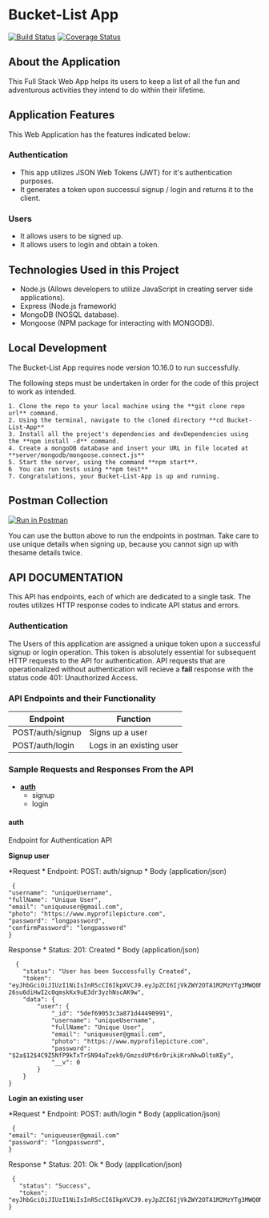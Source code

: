 # Bucket-List App

[![Build Status](https://travis-ci.org/IMMANUEL5015/Bucket-List-App.svg?branch=master)](https://travis-ci.org/IMMANUEL5015/Bucket-List-App)
[![Coverage Status](https://coveralls.io/repos/github/IMMANUEL5015/Bucket-List-App/badge.svg?branch=master)](https://coveralls.io/github/IMMANUEL5015/Bucket-List-App?branch=master)

## About the Application
This Full Stack Web App helps its users to keep a list of all the fun and adventurous activities they intend to do within their lifetime.

## Application Features
This Web Application has the features indicated below:

### Authentication
* This app utilizes JSON Web Tokens (JWT) for it's authentication purposes.
* It generates a token upon successul signup / login and returns it to the client.

### Users
* It allows users to be signed up.
* It allows users to login and obtain a token.

## Technologies Used in this Project
* Node.js (Allows developers to utilize JavaScript in creating server side applications).
* Express (Node.js framework)
* MongoDB (NOSQL database).
* Mongoose (NPM package for interacting with MONGODB).

## Local Development
The Bucket-List App requires node version 10.16.0 to run successfully.

The following steps must be undertaken in order for the code of this project to work as intended.

```
1. Clone the repo to your local machine using the **git clone repo url** command.
2. Using the terminal, navigate to the cloned directory **cd Bucket-List-App**
3. Install all the project's dependencies and devDependencies using the **npm install -d** command.
4. Create a mongoDB database and insert your URL in file located at **server/mongodb/mongoose.connect.js** 
5. Start the server, using the command **npm start**.
6  You can run tests using **npm test** 
7. Congratulations, your Bucket-List-App is up and running.
```
## Postman Collection

[![Run in Postman](https://run.pstmn.io/button.svg)](https://app.getpostman.com/run-collection/38018e98135c489e6e8e)

You can use the button above to run the endpoints in postman. Take care to use unique details when signing up, because you cannot sign up with thesame details twice.

## API DOCUMENTATION
This API has endpoints, each of which are dedicated to a single task.
The routes utilizes HTTP response codes to indicate API status and errors.

### Authentication
The Users of this application are assigned a unique token upon a successful signup or login operation. This token is absolutely essential for subsequent HTTP requests to the API for authentication. API requests that are operationalized without authentication will recieve a **fail** response with the status code 401: Unauthorized Access.

### API Endpoints and their Functionality

| Endpoint              |Function                  |
|-----------------------|--------------------------|
| POST/auth/signup      | Signs up a user          |
| POST/auth/login       | Logs in an existing user |


### Sample Requests and Responses From the API
- **[auth](###users)**
    - signup
    - login


#### auth

Endpoint for Authentication API

**Signup user**

*Request
     * Endpoint: POST: auth/signup
     * Body (application/json)
     
    
     {
    "username": "uniqueUsername",
    "fullName": "Unique User",
    "email": "uniqueuser@gmail.com",
    "photo": "https://www.myprofilepicture.com",
    "password": "longpassword",
    "confirmPassword": "longpassword"
    }
   
Response
    * Status: 201: Created
    * Body (application/json)
 
```
  {
    "status": "User has been Successfully Created",
    "token": "eyJhbGciOiJIUzI1NiIsInR5cCI6IkpXVCJ9.eyJpZCI6IjVkZWY2OTA1M2MzYTg3MWQ0NDQ5MDk5MSIsImlhdCI6MTU3NTk3MTA4NSwiZXhwIjoxNTc4NTYzMDg1fQ.sH2Sxh-26su6diHwI2c0qmskKx9uE3dr3yzhNscAK9w",
    "data": {
        "user": {
            "_id": "5def69053c3a871d44490991",
            "username": "uniqueUsername",
            "fullName": "Unique User",
            "email": "uniqueuser@gmail.com",
            "photo": "https://www.myprofilepicture.com",
            "password": "$2a$12$4C9Z5NfP9kTxTrSN94aTzek9/GmzsdUPt6r0rikiKrxNkwDltoKEy",
            "__v": 0
        }
    }
}
```

**Login an existing user**

*Request
     * Endpoint: POST: auth/login
     * Body (application/json)
     
    
     {
    "email": "uniqueuser@gmail.com"
    "password": "longpassword",
    }
   
Response
    * Status: 201: Ok
    * Body (application/json)
 ```
  {
    "status": "Success",
    "token": "eyJhbGciOiJIUzI1NiIsInR5cCI6IkpXVCJ9.eyJpZCI6IjVkZWY2OTA1M2MzYTg3MWQ0NDQ5MDk5MSIsImlhdCI6MTU3NTk3MTczMCwiZXhwIjoxNTc4NTYzNzMwfQ.x8u_VwlX9efqeOoy63HWkjCRmd8es73J1iHoHwK4lS8"
}
```
